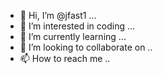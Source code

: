 - 👋 Hi, I’m @jfast1 ...
- 👀 I’m interested in coding ...
- 🌱 I’m currently learning ...
- 💞️ I’m looking to collaborate on ..
- 📫 How to reach me ..

<!---
jfast1/jfast1 is a ✨ special ✨ repository because its `README.md` (this file) appears on your GitHub profile.
You can click the Preview link to take a look at your changes.
--->
